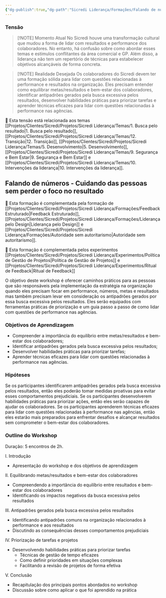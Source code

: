 ```yaml
---
{"dg-publish":true,"dg-path":"Sicredi Liderança/Formações/Falando de números.md","permalink":"/Sicredi Liderança/Formações/Falando de números/"}
---
```




### Tensão

> [!NOTE] Momento Atual
> No Sicredi houve uma transformação cultural que mudou a forma de lidar com resultados e performance dos colaboradores. No entanto, há confusão sobre como abordar esses temas e estímulos conflitantes da área comercial e GP.  Além disso, a liderança não tem um repertório de técnicas para estabelecer objetivos alcançáveis de forma concreta.

> [!NOTE] Realidade Desejada
> Os colaboradores do Sicredi devem ter uma formação sólida para lidar com questões relacionadas à performance e resultados na organização. Eles precisam entender como equilibrar metas/resultados e bem-estar dos colaboradores, identificar antipadrões gerados pela busca excessiva pelos resultados, desenvolver habilidades práticas para priorizar tarefas e aprender técnicas eficazes para lidar com questões relacionadas à performance nas agências. 

🔗 Esta tensão está relacionada aos temas [[Projetos/Clientes/Sicredi/Projetos/Sicredi Liderança/Temas/1. Busca pelo resultado\|1. Busca pelo resultado]], [[Projetos/Clientes/Sicredi/Projetos/Sicredi Liderança/Temas/12. Transição\|12. Transição]], [[Projetos/Clientes/Sicredi/Projetos/Sicredi Liderança/Temas/5. Desenvolvimento\|5. Desenvolvimento]], [[Projetos/Clientes/Sicredi/Projetos/Sicredi Liderança/Temas/9. Segurança e Bem Estar\|9. Segurança e Bem Estar]] e [[Projetos/Clientes/Sicredi/Projetos/Sicredi Liderança/Temas/10. Intervenções da liderança\|10. Intervenções da liderança]].

## Falando de números -  Cuidando das pessoas sem perder o foco no resultado

🔗 Esta formação é complementada pela formação de [[Projetos/Clientes/Sicredi/Projetos/Sicredi Liderança/Formações/Feedback Estruturado\|Feedback Estruturado]], [[Projetos/Clientes/Sicredi/Projetos/Sicredi Liderança/Formações/Liderança pelo Design\|Liderança pelo Design]] e [[Projetos/Clientes/Sicredi/Projetos/Sicredi Liderança/Formações/Autoridade sem autoritarismo\|Autoridade sem autoritarismo]].

🔗 Esta formação é complementada pelos experimentos [[Projetos/Clientes/Sicredi/Projetos/Sicredi Liderança/Experimentos/Política de Gestão de Projetos\|Política de Gestão de Projetos]] e [[Projetos/Clientes/Sicredi/Projetos/Sicredi Liderança/Experimentos/Ritual de Feedback\|Ritual de Feedback]]

O objetivo deste workshop é oferecer caminhos práticos para as pessoas que são responsáveis pela implementação da estratégia na organização quando eles precisam focar em performance, números, metas e resultados mas também precisam levar em consideração os antipadrões gerados por essa busca excessiva pelos resultados. Eles serão equipados com ferramentas práticas de priorização e um guia passo a passo de como lidar com questões de performance nas agências.

### Objetivos de Aprendizagem
- Compreender a importância do equilíbrio entre metas/resultados e bem-estar dos colaboradores;
- Identificar antipadrões gerados pela busca excessiva pelos resultados;
- Desenvolver habilidades práticas para priorizar tarefas;
- Aprender técnicas eficazes para lidar com questões relacionadas à performance nas agências.

### Hipóteses
Se os participantes identificarem antipadrões gerados pela busca excessiva pelos resultados, então eles poderão tomar medidas proativas para evitar esses comportamentos prejudiciais.
Se os participantes desenvolverem habilidades práticas para priorizar ações, então eles serão capazes de ajudar os colaboradores.
Se os participantes aprenderem técnicas eficazes para lidar com questões relacionadas à performance nas agências, então eles estarão mais preparados para enfrentar desafios e alcançar resultados sem comprometer o bem-estar dos colaboradores.

### Outline do Workshop

Duração: 5 encontros de 2h.

I. Introdução
- Apresentação do workshop e dos objetivos de aprendizagem

II. Equilibrando metas/resultados e bem-estar dos colaboradores
- Compreendendo a importância do equilíbrio entre resultados e bem-estar dos colaboradores
- Identificando os impactos negativos da busca excessiva pelos resultados

III. Antipadrões gerados pela busca excessiva pelos resultados
- Identificando antipadrões comuns na organização relacionados à performance e aos resultados 
- Discutindo as consequências desses comportamentos prejudiciais 

IV. Priorização de tarefas e projetos
- Desenvolvendo habilidades práticas para priorizar tarefas 
  - Técnicas de gestão de tempo eficazes 
  - Como definir prioridades em situações complexas 
  - Facilitando a revisão de projetos de forma efetiva

V. Conclusão 
- Recapitulação dos principais pontos abordados no workshop  
- Discussão sobre como aplicar o que foi aprendido na prática  


